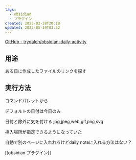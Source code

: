 ```yaml
---
tags:
  - obsidian
  - プラグイン
created: 2025-03-28T20:18
updated: 2025-05-19T03:52
---
```

[GitHub - trydalch/obsidian-daily-activity](https://github.com/trydalch/obsidian-daily-activity)

## 用途
ある日に作成したファイルのリンクを探す
## 実行方法

コマンドパレットから

デフォルトの日付は今日のみ

日付と除外に気を付ける
jpg,jpeg,web,gif,png,svg

挿入場所が指定できるようになっていた

自動で別のページに入れれるけどdaily noteに入れる方法はない？

[[obsidian プラグイン]]
